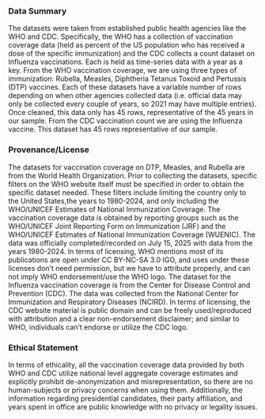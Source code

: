 ### Data Summary
The datasets were taken from established public health agencies like the WHO and CDC. Specifically, the WHO has a collection of vaccination coverage data (held as percent of the US population who has received a dose of the specific immunization) and the CDC collects a count dataset on Influenza vaccinations. Each is held as time-series data with a year as a key. From the WHO vaccination coverage, we are using three types of immunization: Rubella, Measles, Diphtheria Tetanus Toxoid and Pertussis (DTP) vaccines. Each of these datasets have a variable number of rows depending on when other agencies collected data (i.e. official data may only be collected every couple of years, so 2021 may have multiple entries). Once cleaned, this data only has 45 rows, representative of the 45 years in our sample. From the CDC vaccination count we are using the Influenza vaccine. This dataset has 45 rows representative of our sample.

### Provenance/License
The datasets for vaccination coverage on DTP, Measles, and Rubella are from the World Health Organization. Prior to collecting the datasets, specific filters on the WHO website itself must be specified in order to obtain the specific dataset needed. These filters include limiting the country only to the United States,the years to 1980-2024, and only including the WHO/UNICEF Estimates of National Immunization Coverage. The vaccination coverage data is obtained by reporting groups such as the WHO/UNICEF Joint Reporting Form on Immunization (JRF) and the WHO/UNICEF Estimates of National Immunization Coverage (WUENIC). The data was officially completed/recorded on July 15, 2025 with data from the years 1980-2024. In terms of licensing, WHO mentions most of its publications are open under CC BY-NC-SA 3.0 IGO, and uses under these licenses don’t need permission, but we have to attribute properly, and can not imply WHO endorsement/use the WHO logo. The dataset for the Influenza vaccination coverage is from the Center for Disease Control and Prevention (CDC). The data was collected from the National Center for Immunization and Respiratory Diseases (NCIRD). In terms of licensing, the CDC website material is public domain and can be freely used/reproduced with attribution and a clear non-endorsement disclaimer; and similar to WHO, individuals can’t endorse or utilize the CDC logo. 

### Ethical Statement
In terms of ethicality, all the vaccination coverage data provided by both WHO and CDC utilize national level aggregate coverage estimates and explicitly prohibit de-anonymization and misrepresentation, so there are no human-subjects or privacy concerns when using them. Additionally, the information regarding presidential candidates, their party affiliation, and years spent in office are public knowledge with no privacy or legality issues. 
